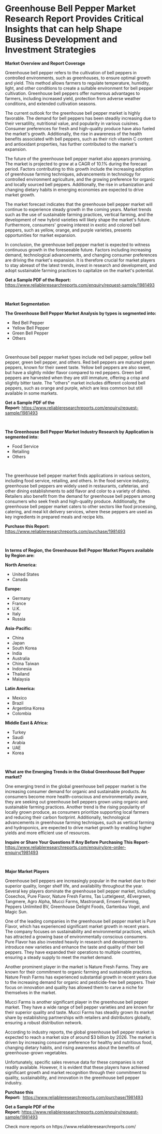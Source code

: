 <p><h1>Greenhouse Bell Pepper Market Research Report Provides Critical Insights that can help Shape Business Development and Investment Strategies</h1></p><p><strong>Market Overview and Report Coverage</strong></p>
<p><p>Greenhouse bell pepper refers to the cultivation of bell peppers in controlled environments, such as greenhouses, to ensure optimal growth and yield. This method allows farmers to regulate temperature, humidity, light, and other conditions to create a suitable environment for bell pepper cultivation. Greenhouse bell peppers offer numerous advantages to farmers, including increased yield, protection from adverse weather conditions, and extended cultivation seasons.</p><p>The current outlook for the greenhouse bell pepper market is highly favorable. The demand for bell peppers has been steadily increasing due to their versatility, nutritional value, and popularity in various cuisines. Consumer preferences for fresh and high-quality produce have also fueled the market's growth. Additionally, the rise in awareness of the health benefits associated with bell peppers, such as their rich vitamin C content and antioxidant properties, has further contributed to the market's expansion.</p><p>The future of the greenhouse bell pepper market also appears promising. The market is projected to grow at a CAGR of 10.1% during the forecast period. Factors contributing to this growth include the increasing adoption of greenhouse farming techniques, advancements in technology for controlled environment agriculture, and the growing preference for organic and locally sourced bell peppers. Additionally, the rise in urbanization and changing dietary habits in emerging economies are expected to drive market growth.</p><p>The market forecast indicates that the greenhouse bell pepper market will continue to experience steady growth in the coming years. Market trends such as the use of sustainable farming practices, vertical farming, and the development of new hybrid varieties will likely shape the market's future. Furthermore, consumers' growing interest in exotic and colored bell peppers, such as yellow, orange, and purple varieties, presents opportunities for market expansion.</p><p>In conclusion, the greenhouse bell pepper market is expected to witness continuous growth in the foreseeable future. Factors including increasing demand, technological advancements, and changing consumer preferences are driving the market's expansion. It is therefore crucial for market players to stay abreast of the latest trends, invest in research and development, and adopt sustainable farming practices to capitalize on the market's potential.</p></p>
<p><strong>Get a Sample PDF of the Report:</strong> <a href="https://www.reliableresearchreports.com/enquiry/request-sample/1981493">https://www.reliableresearchreports.com/enquiry/request-sample/1981493</a></p>
<p>&nbsp;</p>
<p><strong>Market Segmentation</strong></p>
<p><strong>The Greenhouse Bell Pepper Market Analysis by types is segmented into:</strong></p>
<p><ul><li>Red Bell Pepper</li><li>Yellow Bell Pepper</li><li>Green Bell Pepper</li><li>Others</li></ul></p>
<p>&nbsp;</p>
<p><p>Greenhouse bell pepper market types include red bell pepper, yellow bell pepper, green bell pepper, and others. Red bell peppers are matured green peppers, known for their sweet taste. Yellow bell peppers are also sweet, but have a slightly milder flavor compared to red peppers. Green bell peppers are harvested when they are still immature, offering a crisp and slightly bitter taste. The "others" market includes different colored bell peppers, such as orange and purple, which are less common but still available in some markets.</p></p>
<p><strong>Get a Sample PDF of the Report:</strong>&nbsp;<a href="https://www.reliableresearchreports.com/enquiry/request-sample/1981493">https://www.reliableresearchreports.com/enquiry/request-sample/1981493</a></p>
<p>&nbsp;</p>
<p><strong>The Greenhouse Bell Pepper Market Industry Research by Application is segmented into:</strong></p>
<p><ul><li>Food Service</li><li>Retailing</li><li>Others</li></ul></p>
<p>&nbsp;</p>
<p><p>The greenhouse bell pepper market finds applications in various sectors, including food service, retailing, and others. In the food service industry, greenhouse bell peppers are widely used in restaurants, cafeterias, and other dining establishments to add flavor and color to a variety of dishes. Retailers also benefit from the demand for greenhouse bell peppers among consumers who seek fresh and high-quality produce. Additionally, the greenhouse bell pepper market caters to other sectors like food processing, catering, and meal kit delivery services, where these peppers are used as key ingredients in prepared meals and recipe kits.</p></p>
<p><strong>Purchase this Report:</strong>&nbsp; <a href="https://www.reliableresearchreports.com/purchase/1981493">https://www.reliableresearchreports.com/purchase/1981493</a></p>
<p>&nbsp;</p>
<p><strong>In terms of Region, the Greenhouse Bell Pepper Market Players available by Region are:</strong></p>
<p>
    <p> <strong> North America: </strong>
        <ul>
            <li>United States</li>
            <li>Canada</li>
        </ul>
        </p> 
    <p> <strong> Europe: </strong>
        <ul>
            <li>Germany</li>
            <li>France</li>
            <li>U.K.</li>
            <li>Italy</li>
            <li>Russia</li>
        </ul>
        </p> 
    <p> <strong> Asia-Pacific: </strong>
        <ul>
            <li>China</li>
            <li>Japan</li>
            <li>South Korea</li>
            <li>India</li>
            <li>Australia</li>
            <li>China Taiwan</li>
            <li>Indonesia</li>
            <li>Thailand</li>
            <li>Malaysia</li>
        </ul>
        </p> 
    <p> <strong> Latin America: </strong>
        <ul>
            <li>Mexico</li>
            <li>Brazil</li>
            <li>Argentina Korea</li>
            <li>Colombia</li>
        </ul>
        </p> 
    <p> <strong> Middle East & Africa: </strong>
        <ul>
            <li>Turkey</li>
            <li>Saudi</li>
            <li>Arabia</li>
            <li>UAE</li>
            <li>Korea</li>
        </ul>
    </p>
    </p>
<p>&nbsp;</p>
<p><strong>What are the Emerging Trends in the Global Greenhouse Bell Pepper market?</strong></p>
<p><p>One emerging trend in the global greenhouse bell pepper market is the increasing consumer demand for organic and sustainable products. As consumers become more health-conscious and environmentally aware, they are seeking out greenhouse bell peppers grown using organic and sustainable farming practices. Another trend is the rising popularity of locally grown produce, as consumers prioritize supporting local farmers and reducing their carbon footprint. Additionally, technological advancements in greenhouse farming techniques, such as vertical farming and hydroponics, are expected to drive market growth by enabling higher yields and more efficient use of resources.</p></p>
<p><strong>Inquire or Share Your Questions If Any Before Purchasing This Report</strong>- <a href="https://www.reliableresearchreports.com/enquiry/pre-order-enquiry/1981493">https://www.reliableresearchreports.com/enquiry/pre-order-enquiry/1981493</a></p>
<p>&nbsp;</p>
<p><strong>Major Market Players</strong></p>
<p><p>Greenhouse bell peppers are increasingly popular in the market due to their superior quality, longer shelf life, and availability throughout the year. Several key players dominate the greenhouse bell pepper market, including Cosechos, Pure Flavor, Nature Fresh Farms, Tas Luttelgeest, 4Evergreen, Tangmere, Agro Alpha, Mucci Farms, Mastronardi, Emseni Farming, Peppers Unlimited BV, Greenhouse Delight Foods, Gartenbau Vogel, and Magic Sun. </p><p>One of the leading companies in the greenhouse bell pepper market is Pure Flavor, which has experienced significant market growth in recent years. The company focuses on sustainability and environmental practices, which has attracted a growing base of environmentally conscious consumers. Pure Flavor has also invested heavily in research and development to introduce new varieties and enhance the taste and quality of their bell peppers. They have expanded their operations to multiple countries, ensuring a steady supply to meet the market demand.</p><p>Another prominent player in the market is Nature Fresh Farms. They are known for their commitment to organic farming and sustainable practices. Nature Fresh Farms has experienced substantial growth in recent years due to the increasing demand for organic and pesticide-free bell peppers. Their focus on innovation and quality has allowed them to carve a niche for themselves in the market.</p><p>Mucci Farms is another significant player in the greenhouse bell pepper market. They have a wide range of bell pepper varieties and are known for their superior quality and taste. Mucci Farms has steadily grown its market share by establishing partnerships with retailers and distributors globally, ensuring a robust distribution network.</p><p>According to industry reports, the global greenhouse bell pepper market is expected to reach a market size of around $3 billion by 2026. The market is driven by increasing consumer preference for healthy and nutritious food, changing dietary habits, and rising awareness about the benefits of greenhouse-grown vegetables.</p><p>Unfortunately, specific sales revenue data for these companies is not readily available. However, it is evident that these players have achieved significant growth and market recognition through their commitment to quality, sustainability, and innovation in the greenhouse bell pepper industry.</p></p>
<p><strong>Purchase this Report:</strong>&nbsp;&nbsp;<a href="https://www.reliableresearchreports.com/purchase/1981493">https://www.reliableresearchreports.com/purchase/1981493</a></p>
<p></p>
<p><strong>Get a Sample PDF of the Report:</strong>&nbsp;<a href="https://www.reliableresearchreports.com/enquiry/request-sample/1981493">https://www.reliableresearchreports.com/enquiry/request-sample/1981493</a></p>
<p>Check more reports on https://www.reliableresearchreports.com/</p>